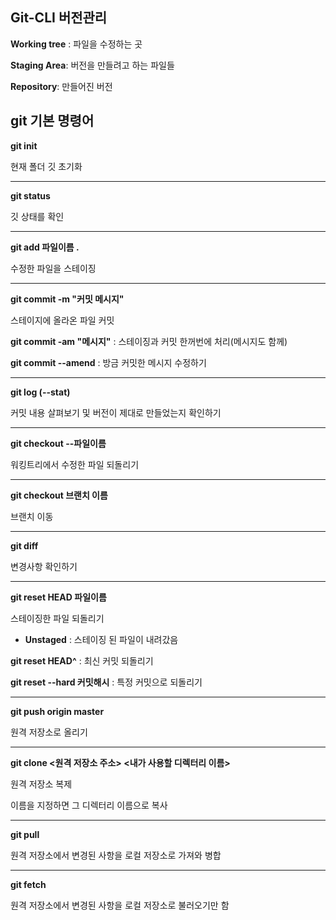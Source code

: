 ## Git-CLI 버전관리 



**Working tree** :  파일을 수정하는 곳

**Staging Area**: 버전을 만들려고 하는 파일들

**Repository**: 만들어진 버전





## git 기본 명령어



**git init** 

현재 폴더 깃 초기화

---

**git status**

깃 상태를 확인

---

**git add 파일이름 .**

수정한 파일을 스테이징

---

**git commit -m "커밋 메시지"**

스테이지에 올라온 파일 커밋

**git commit -am "메시지"** : 스테이징과 커밋 한꺼번에 처리(메시지도 함께)

**git commit --amend** : 방금 커밋한 메시지 수정하기

---

**git log (--stat)**

커밋 내용 살펴보기 및 버전이 제대로 만들었는지 확인하기

---

**git checkout --파일이름**

워킹트리에서 수정한 파일 되돌리기

---

**git checkout 브랜치 이름**

브랜치 이동

---

**git diff** 

변경사항 확인하기

---

**git reset HEAD 파일이름**

스테이징한 파일 되돌리기

* **Unstaged** : 스테이징 된 파일이 내려갔음

**git reset HEAD^** : 최신 커밋 되돌리기

**git reset --hard 커밋해시** : 특정 커밋으로 되돌리기

---

**git push origin master**

원격 저장소로 올리기

---

**git clone <원격 저장소 주소> <내가 사용할 디렉터리 이름>**

원격 저장소 복제

이름을 지정하면 그 디렉터리 이름으로 복사

---

**git pull**

원격 저장소에서 변경된 사항을 로컬 저장소로 가져와 병합

---

**git fetch**

원격 저장소에서 변경된 사항을 로컬 저장소로 불러오기만 함

